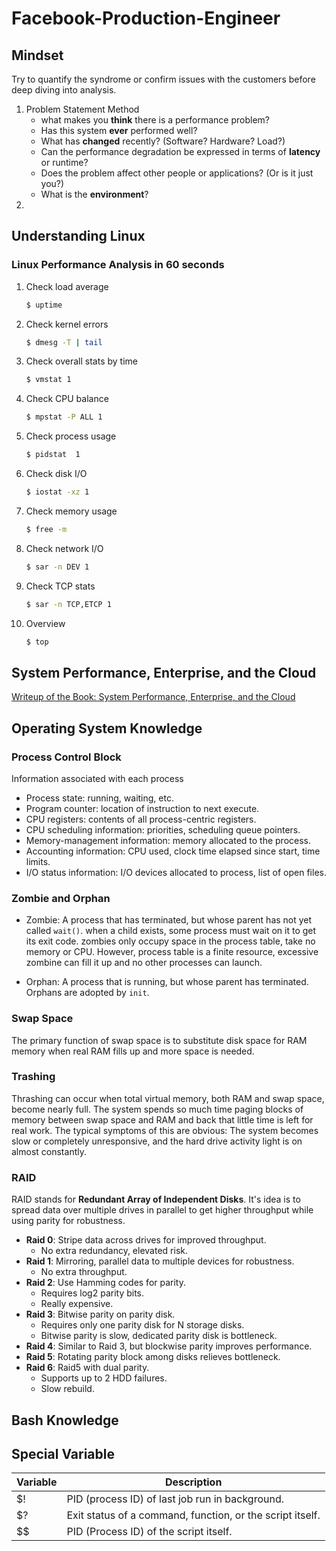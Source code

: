 # Facebook-Production-Engineer

## Mindset
Try to quantify the syndrome or confirm issues with the customers before deep diving into analysis.

1. Problem Statement Method
   - what makes you **think** there is a performance problem?
   - Has this system **ever** performed well?
   - What has **changed** recently? (Software? Hardware? Load?)
   - Can the performance degradation be expressed in terms of **latency** or runtime?
   - Does the problem affect other people or applications? (Or is it just you?)
   - What is the **environment**?
2.


## Understanding Linux
### Linux Performance Analysis in 60 seconds
1. Check load average
   ```sh
   $ uptime
   ```
2. Check kernel errors
   ```sh
   $ dmesg -T | tail
   ```
3. Check overall stats by time
   ```sh
   $ vmstat 1
   ```
4. Check CPU balance
   ```sh
   $ mpstat -P ALL 1
   ```
5. Check process usage
   ```sh
   $ pidstat  1
   ```
6. Check disk I/O
   ```sh
   $ iostat -xz 1
   ```
7. Check memory usage
   ```sh
   $ free -m
   ```
8. Check network I/O
   ```sh
   $ sar -n DEV 1
   ```
9. Check TCP stats
    ```sh
    $ sar -n TCP,ETCP 1
    ```
10. Overview
    ```sh
    $ top
    ```

## System Performance, Enterprise, and the Cloud
[Writeup of the Book: System Performance, Enterprise, and the Cloud](./contents/SystemPerformance.md)


## Operating System Knowledge
### Process Control Block
Information associated with each process
+ Process state: running, waiting, etc.
+ Program counter: location of instruction to next execute.
+ CPU registers: contents of all process-centric registers.
+ CPU scheduling information: priorities, scheduling queue pointers.
+ Memory-management information: memory allocated to the process.
+ Accounting information: CPU used, clock time elapsed since start, time limits.
+ I/O status information: I/O devices allocated to process, list of open files.

### Zombie and Orphan
+ Zombie: A process that has terminated, but whose parent has not yet called `wait()`. when a child exists, some process must wait on it to get its exit code. ​zombies​ only occupy space in the process table, take no memory or CPU. However, process table is a finite resource, excessive zombine can fill it up and no other processes can launch.

+ Orphan: A process that is running, but whose parent has terminated. Orphans are adopted by `init`.

### Swap Space
The primary function of swap space is to substitute disk space for RAM memory when real RAM fills up and more space is needed.

### Trashing
Thrashing can occur when total virtual memory, both RAM and swap space, become nearly full. The system spends so much time paging blocks of memory between swap space and RAM and back that little time is left for real work. The typical symptoms of this are obvious: The system becomes slow or completely unresponsive, and the hard drive activity light is on almost constantly.

### RAID
RAID stands for **Redundant Array of Independent Disks**. It's idea is to  spread data over multiple drives in parallel to get higher throughput while using parity for robustness.
+ **Raid 0**: Stripe data across drives for improved throughput.
    + No extra redundancy, elevated risk.
+ **Raid 1**: Mirroring, parallel data to multiple devices for robustness.
    + No extra throughput.
+ **Raid 2**: Use Hamming codes for parity.
    + Requires log2 parity bits.
    + Really expensive.
+ **Raid 3**: Bitwise parity on parity disk.
    + Requires only one parity disk for N storage disks.
    + Bitwise parity is slow, dedicated parity disk is bottleneck.
+ **Raid 4**: Similar to Raid 3, but blockwise parity improves performance.
+ **Raid 5**: Rotating parity block among disks relieves bottleneck.
+ **Raid 6**: Raid5 with dual parity.
    + Supports up to 2 HDD failures.
    + Slow rebuild.

## Bash Knowledge
## Special Variable
| Variable | Description |
|---|---|
|$!| PID (process ID) of last job run in background. |
|$?| Exit status of a command, function, or the script itself. |
|$$| PID (Process ID) of the script itself. |
